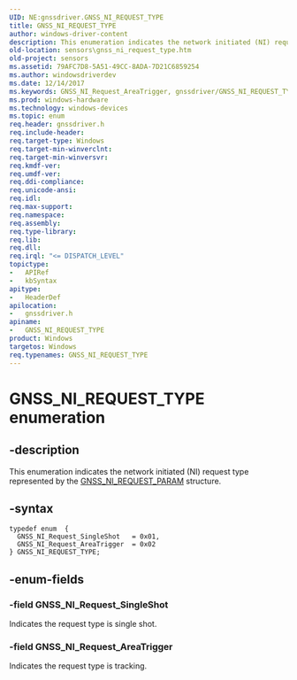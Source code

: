 ```yaml
---
UID: NE:gnssdriver.GNSS_NI_REQUEST_TYPE
title: GNSS_NI_REQUEST_TYPE
author: windows-driver-content
description: This enumeration indicates the network initiated (NI) request type represented by the GNSS_NI_REQUEST_PARAM structure.
old-location: sensors\gnss_ni_request_type.htm
old-project: sensors
ms.assetid: 79AFC7D8-5A51-49CC-8ADA-7D21C6859254
ms.author: windowsdriverdev
ms.date: 12/14/2017
ms.keywords: GNSS_NI_Request_AreaTrigger, gnssdriver/GNSS_NI_REQUEST_TYPE, sensors.gnss_ni_request_type, gnssdriver/GNSS_NI_Request_AreaTrigger, GNSS_NI_REQUEST_TYPE enumeration [Sensor Devices], gnssdriver/GNSS_NI_Request_SingleShot, GNSS_NI_REQUEST_TYPE, GNSS_NI_Request_SingleShot
ms.prod: windows-hardware
ms.technology: windows-devices
ms.topic: enum
req.header: gnssdriver.h
req.include-header: 
req.target-type: Windows
req.target-min-winverclnt: 
req.target-min-winversvr: 
req.kmdf-ver: 
req.umdf-ver: 
req.ddi-compliance: 
req.unicode-ansi: 
req.idl: 
req.max-support: 
req.namespace: 
req.assembly: 
req.type-library: 
req.lib: 
req.dll: 
req.irql: "<= DISPATCH_LEVEL"
topictype:
-	APIRef
-	kbSyntax
apitype:
-	HeaderDef
apilocation:
-	gnssdriver.h
apiname:
-	GNSS_NI_REQUEST_TYPE
product: Windows
targetos: Windows
req.typenames: GNSS_NI_REQUEST_TYPE
---
```


# GNSS_NI_REQUEST_TYPE enumeration


## -description


This enumeration indicates the network initiated (NI) request type represented by the <a href="..\gnssdriver\ns-gnssdriver-gnss_ni_request_param.md">GNSS_NI_REQUEST_PARAM</a> structure.


## -syntax


````
typedef enum  { 
  GNSS_NI_Request_SingleShot   = 0x01,
  GNSS_NI_Request_AreaTrigger  = 0x02
} GNSS_NI_REQUEST_TYPE;
````


## -enum-fields




### -field GNSS_NI_Request_SingleShot

Indicates the request type is single shot.


### -field GNSS_NI_Request_AreaTrigger

Indicates the request type is tracking.

